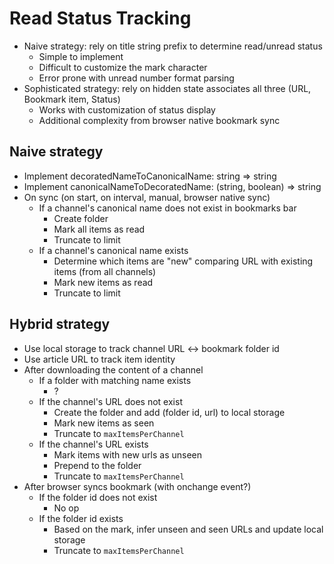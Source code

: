 # Read Status Tracking

- Naive strategy: rely on title string prefix to determine read/unread status
  - Simple to implement
  - Difficult to customize the mark character
  - Error prone with unread number format parsing
- Sophisticated strategy: rely on hidden state associates all three (URL, Bookmark item, Status)
  - Works with customization of status display
  - Additional complexity from browser native bookmark sync

## Naive strategy

- Implement decoratedNameToCanonicalName: string => string
- Implement canonicalNameToDecoratedName: (string, boolean) => string
- On sync (on start, on interval, manual, browser native sync)
  - If a channel's canonical name does not exist in bookmarks bar
    - Create folder
    - Mark all items as read
    - Truncate to limit
  - If a channel's canonical name exists
    - Determine which items are "new" comparing URL with existing items (from all channels)
    - Mark new items as read
    - Truncate to limit

## Hybrid strategy

- Use local storage to track channel URL <-> bookmark folder id
- Use article URL to track item identity
- After downloading the content of a channel
  - If a folder with matching name exists
    - ?
  - If the channel's URL does not exist
    - Create the folder and add (folder id, url) to local storage
    - Mark new items as seen
    - Truncate to `maxItemsPerChannel`
  - If the channel's URL exists
    - Mark items with new urls as unseen
    - Prepend to the folder
    - Truncate to `maxItemsPerChannel`
- After browser syncs bookmark (with onchange event?)
  - If the folder id does not exist
    - No op
  - If the folder id exists
    - Based on the mark, infer unseen and seen URLs and update local storage
    - Truncate to `maxItemsPerChannel`
